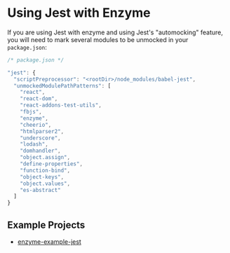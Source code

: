 # Using Jest with Enzyme

If you are using Jest with enzyme and using Jest's "automocking" feature, you will need to mark 
several modules to be unmocked in your `package.json`:

```js
/* package.json */

"jest": {
  "scriptPreprocessor": "<rootDir>/node_modules/babel-jest",
  "unmockedModulePathPatterns": [
    "react",
    "react-dom",
    "react-addons-test-utils",
    "fbjs",
    "enzyme",
    "cheerio",
    "htmlparser2",
    "underscore",
    "lodash",
    "domhandler",
    "object.assign",
    "define-properties",
    "function-bind",
    "object-keys",
    "object.values",
    "es-abstract"
  ]
}
```

## Example Projects

- [enzyme-example-jest](https://github.com/lelandrichardson/enzyme-example-jest)
